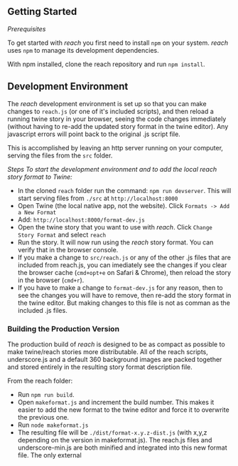 ## Getting Started

*Prerequisites*

To get started with *reach* you first need to install `npm` on your system. *reach* uses `npm` to manage its development dependencies.

With npm installed, clone the reach repository and run `npm install`. 



## Development Environment

The *reach* development environment is set up so that you can make changes to `reach.js` (or one of it's included scripts), and then reload a running twine story in your browser, seeing the code changes immediately (without having to re-add the updated story format in the twine editor). Any javascript errors will point back to the original .js script file.

This is accomplished by leaving an http server running on your computer, serving the files from the `src` folder.

 *Steps To start the development environment and to add the local reach story format to Twine:*

- In the cloned `reach` folder run the command: `npm run devserver`. This will start serving files from `./src` at `http://localhost:8000`
- Open Twine (the local native app, not the website). Click `Formats -> Add a New Format`
- Add: `http://localhost:8000/format-dev.js`
- Open the twine story that you want to use with *reach*. Click `Change Story Format` and select `reach`
- Run the story. It will now run using the *reach* story format. You can verify that in the browser console.
- If you make a change to `src/reach.js` or any of the other .js files that are included from reach.js, you can imediately see the changes if you clear the browser cache (`cmd+opt+e` on Safari & Chrome), then reload the story in the browser (`cmd+r`).
- If you have to make a change to `format-dev.js` for any reason, then to see the changes you will have to remove, then re-add the story format in the twine editor. But making changes to this file is not as comman as the included .js files.



### Building the Production Version

The production build of *reach* is designed to be as compact as possible to make twine/reach stories more distributable. All of the reach scripts, underscore.js and a default 360 background images are packed together and stored entirely in the resulting story format description file.

From the reach folder:

* Run `npm run build`. 
* Open `makeformat.js` and increment the build number. This makes it easier to add the new format to the twine editor and force it to overwrite the previous one.
* Run `node makeformat.js` 
* The resulting file will be  `./dist/format-x.y.z-dist.js` (with x,y,z depending on the version in makeformat.js). The reach.js files and underscore-min.js are both minified and integrated into this new format file. The only external <script> dependency will be for *a-frame* itself.
* To test the file with the local twine app, run `npm run twineserver`. Then in the twine app, add a new story format again, but use the address `http://localhost:8000/format-x.y.z-dist.js`. Note that this will overwrite the development format version if you have previously added that.

### Including images and media in your reach story

If your passages reference media, like images, sound or video, likely you will host those on an external server. The server needs to serve files with [the 'CORS' header set](https://developer.mozilla.org/en-US/docs/Web/HTTP/CORS). I have found that using the `assets` container in a basic https://glitch.com project works. And so does a website hosted by [github pages](https://guides.github.com/features/pages/).

### A very, very brief formatting guide for reach.

##### Link Panel

A link panel is a floating flat surface which is visible in the scene. When a user clicks the panel, the default action is to unload the current scene, and then load the scene defined in the Twine passage named by the link. 

So if the link is entered as: `[[GameOver]]` then when the user clicks this link in the scene it will open the Twine passage named "GameOver".

By default the name of the passage that will open is displayed as text overlaid on the floating panel, but you can customize that text to be displayed if you want to (it doesn't have to be the same as the name of the passage target by the link).

* Basic Syntax: `[[Passage Name]]`
* Separating the passage name and the text shown on the screen: `[[Visible Text|PassageName]]`

##### Text Panels

These work like links, except they are not clickable when the story is running in VR. The syntax is similar to the **basic** example above, except you surround the name of the passage with single quotes ( `'` ) .

For example: 

```javascript
[['HereIsMyStory']]
```

 When you enter this in the twine editor, it will create another linked passage. Any text you enter in that passage in the editor will be printed in a floating text panel in the scene passage where the link appears.

##### HTML panels

HTML panels are like Text Panels, in that they create a floating panel with non-interactive text. But with HTML panels, you can use formatting tags, like `<i>`, `<b>` , `<p>` in your text passage.

To create an HTML passage, surround the title of the new passage with `<` and `>` like this:

```javascript
[[<HereIsMyFormattedStory>]]
```

If you enter this in your scene passage, twine will create a new passage named `<HereIsMyFormattedStory>` Any text you enter in this passage will be interpreted as html code and will appear in a floating text panel in your scene.

*Note*: Only "simple" HTML formatting is supported at this time. Links (`<a>` elements) will not be clickable when they are rendered by *reach*.

*Tip*: Text and HTML panels can be referenced by multiple scene passages. So you could create a text panel as a template and then include it in as many scene passages as you like. You can use javascript templating to customize the text of the panel depending on the context where it is used.

##### Default Position of link panels, text panels, and html panels in the scene

Unless you override this with explicit options (as described below), the vr links and vr text panels will be positioned in an analogous way to the relative positions of the passage boxes in the twine editor. You can move text panels left, right, up ,down in the twine editor to move the virtual panels and links left, right, forward, behind the viewer in the resulting vr scene.

##### Image Panels

This type of panel displays a non-interactive 2d image. You can specify the position of this type of panel as follows:

```javascript
[img[http://url_for_image_file]]
```

Note that twine does not create a new passage in the editor when you enter an image panel code like this. All the information necessary to render your image (i.e. the url for the image) is contained within the image panel code itself.

Image panels can also function like link panels, becoming links to other passages. Use the following syntax:

```javascript
[img[http://url_for_image_file]NameOfPassage]
```

In this case if the user clicks the image, the current scene will be unloaded, and the scene passage named 'NameOfPassage' will be loaded. Note that the twine editor will not show a 'connection' line between passages for links like this. Make sure there is a link in your passage with the same name as specified in the image code.

##### 360 background images

Add this to VR scene passage:

* Basic Syntax: `((http://url_for_image_file))`

##### Explicit positioning for link panels, text panels, html panels, image panels and 360 backgrounds

Use the 'direction' option to explicitly declare the position of the panel or background in the scene.

*For example:* To put a link panel to the right in the vr space, regardless of the position of the passage boxes in the twine editor:

```javascript
{"direction": 3}[[NameOfPassage]]
```

This works for other types of passages as well:

```javascript
<% // position a text panel to the left %>
{"direction": 9}[['HereIsMyStory']]  

<% // position an HTML panel behind the user %>
 {"direction": 6}[[<HereIsMyFormattedStory>]]
          
<% // position an Image panel at 11 o'clock %>
{"direction": 11}[img[http://url_for_image_file]]
                      
<% // rotate a background to a particular orientation %>
{"direction": 2}((http://url_for_image_file))
```



*Direction numbers*: Based on 'clock' directions, with 0 (or 12) being forward, 3 is directly to the right, 9 is to the left, 6 behind, and any floating point value in between is valid too.

Multiple options can be combined like a regular json dictionary.

e.g. Set the direction and distance (in meters) of a panel:

```
{"direction": 3, "distance": 6}[[NameOfPassage]]
```

With background color and opacity:

```javas
{"direction": 3, "distance": 6, "backgroundColor":"#00AA00", "backgroundOpacity":0.7}[[NameOfPassage]]
```

Use 'inclination' to raise or lower a panel (or background) so that it is placed above or below the horizon. `"inclination": 0` is straight ahead (level with the horizon). `"inclination": 1` is slightly above the horizon. `"inclination": -1`  is slightly below the horizon. `"inclination": 3` is directly above the user's head. And `"inclination": -3 ` is directly below their feet.

E.g. A text panel that will be slightly to the right and slightly above the user: 

```javascript
{"direction": 2, "inclination": 1}[['LookUpHere']]
```



Note you cannot place a linebreak within an {options}[[link]] statement. It must be all on one line (soft-wrapping in the twine editor is ok).

##### Audio file

Wrap the url in double-tildes. This will start an audio file playing when the user opens the passage:

```javascript
~~https://link_to_mp3_file~~
```

To play a sound from a particular position (e.g. from the left) in vr space:

```javascript
{"direction": 9}~~https://link_to_mp3_file~~
```

Sounds will automatically play after being loaded and will loop by default. If you don't want this, you can override it with the autoplay and loop options:

```javascript
{"autoplay": false, "loop": false}~~https://link_to_mp3_file~~
```

You can use JavaScript to play a sound when a certain event occurs.  (See following sections in this document for more on scripting.)

```javascript
<% // load the sound %>
{"autoplay": false, "loop": false}~~https://link_to_mp3_file~~
<% // load the image; the image will emit the 'PlaySound' event when it is clicked %> 
{"onClick": "PlaySound"}[img[http://link_to_image_file]]
                             
<%
// Respond to the PlaySound event channel:
p.on("PlaySound", function(source) {
  // This function is called whenever an object (source) emits a PlaySound event.
  
  p.sounds(0).playSound(); // play the first sound in the scene
});
%>
```



##### Scripting and templating

In scene, text, and HTML passages you can now add javascript. The javascript will run when the passage is opened. It operates the same as the scripting in the *Snowman* story format. Many of the same window.story and window.passage variables as you would find in Snowman are available.

Wrap your sections of script in:

`<% my script code %>`

Use `print()` to print text back into the passage at runtime.

(Or use `<%= ... %>` to output the result of a javascript expression to the passage.)

For example, splitting up an `if` statement to decide which background to use:

```javascript
<% if (window.story.state.lightsAreOn === true) { %>

		((https://example.com/backgroundWithLightsOn.jpg))

<% } else { %>

		((https://example.com/backgroundWithLightsOff.jpg))

<% } %>
```

In a text panel passage, using `%=`:

```php+HTML
Your score is <%= s.currentScore %>. Congratulations! 
```

In a text panel passage, using `print()`:

```php+HTML
Your score is now <% s.currentScore = s.currentScore + 1; print(s.currentScore); %>. Good luck!
```



##### Script Passages

Script templating works well for short snippets of scripting. But often you will want to separate your script from your scene passage, and create re-usable chunks of code. You can create a special type of passage called a 'script passage'. In the twine editor this will look like a regular passage, except the title must be surrounded by `%` symbols. For example: `%MyScriptCode%`. Any text in this passage will be interpreted directly as JavaScript (no need to have the  `<%` and `%>` delimeters surrounding your code). To load the script  into a scene passage and run it, use the following syntax:

```javascript
[[%MyScript%]]
```

You can load the same script passage into multiple different scene passages (and you can load the same script passage multiple times in the same scene!). Your script passages execute after all the static items (e.g. backgrounds, text panels, images etc) in your scene have been loaded. 

Any options you include in the options object just before the script tag are passed on to the JavaScript in the script passage in a local `params` variable.

For example, in a scene passage, to load a script and send it a message value:

```javascript
{"MessageForMyScript": "Hello world!"}[[%MyScript%]]                                      
```

In the script, reference that value this way:

```javascript
// prints "Hello world!" on the browser javascript console
console.log(params.MessageForMyScript);
```

Besides `params`, the script also has access to the variable `p` which is a reference to the current scene passage object, and the variable `s` which you can use to read and write global variables for your story.

The `p` object is especially useful for scripting: it has many functions that you can call to instantiate and reference objects in the scene

```javascript
// create a text panel
p.textPanel("message to show in the text panel", options);

// You would replace 'options' above with a JSON object containing options similar to the ones used above (or omit it if you don't want to specity any options).

// e.g. Display "Hello world!" in a VR text panel behind the user, rather than the Javascript console:
p.textPanel(params.MessageForMyScript, {"direction": 6});

// create an HTML panel
p.htmlPanel("<p>html text</p>", options);

// create a link panel:
p.linkPanel("Text to display", "NameOfPassageToLinkTo", options);

// create an imagePanel:
p.imagePanel("http://url_to_image_file", "NameOfPassageToLinkTo", options);
// if you don't want your image panel to link to anything, use null for the 2nd parameter:
p.imagePanel("http://url_to_image_file", null, options);

// create a 360 background:
p.sky("http://url_to_image_file", options);

// create a 360 video sphere:
p.video("http://link_to_360_video_file.mp4", options);

// create a sound:
p.sound("http://link_to_mp3_file", options);


```



*Manipulating existing objects in the scene with javascript*

You can tag elements in your scene with an 'id' tag. The tag should be letters and numbers only (no spaces), and is case-sensitive.

```javascript
{"id": "MyTextBox1"}[['TextPassageName']]
```

The Javascript in a script passage can find an object by its id by using one of the 'getX' methods on the `p` object.

```javascript
// get a reference to the text passage
var textPanel = p.getTextPanel("MyTextBox1");
// hide the text panel
p.getTextPanel("MyTextBox1").hide();
// show the text panel
p.getTextPanel("MyTextBox1").show();
// get the text in the text panel
p.getTextPanel("MyTextBox1").getOption("text");
// get the direction of the text panel
p.getTextPanel("MyTextBox1").getOptions("direction");
// set the text in the text panel
p.getTextPanel("MyTextBox1").setOption("text", "This is the new text to display.");
// set the direction of the text panel in the scene
p.getTextPanel("MyTextBox1").setOption("direction", 6);

// get an array of all text panels in the scene
p.textPanels(); // returns an array
p.textPanels(2); // returns the second textpanel in the scene

/* there are equivalent functions for other types of objects:
getSky(id)/skies(), getImagePanel(id)/imagePanels(), getSound(id)/sounds(), getHTMLPanel(id)/htmlPanels(), getLinkPanel(id)/linkPanels(), getVideo()/videos()
*/
```

##### Javascript and scene loading order (advanced)

There are several stages during the loading and initialization of scenes. The Javascript in your scene may run at different stages.

1. Executing the inital scene template
   * Any Javascript in `<% ... %>` template tags will load and run before the tags in the passage are processed (e.g. before any text panels, html panels, backgrounds etc are created). This means that functions like `p.getTextPanel(id)` or `p.textPanels()` will not find any text panels in the scene since they have not been created yet.
2. Loading scene objects like text panels and html panels
   * Text panels and HTML panels can also contain template code. This code will execute as these panels are created and loaded into the scene. 
3. Once the scene objects have been loaded, the code in any linked %CodePassages% will execute in the order in which they were defined.
   * You can now use `p.getTextPanel(id)` etc. to find objects you defined in the scene.
4. Content from passages that were 'hoisted' into the current one using the `&[[PassageName]]` syntax will be loaded and mixed into the current scene. 
   * Template and passage scripts in the hoisted (sub) passages will execute in the same order (starting at step 1 for each hoisted passage).

##### Hoisting (mixing) other passages into the current one (advanced)

If you put an `&` before a link code in your scene, it will load all the resources, scripts, and further items in the linked scene into the current one and mix them together, thus allowing sharing and reuse of content between passages:

```javascript
&[[PassageToMixIn]]
```

**Note** that `PassageToMixIn` must be a regular scene passage, not  `'textPanel'`, `<htmlPanel>` , or `%codePanel%` passages. 

You can pass options ('params') to the Javascript template code in the mixed-in passage using an options object:

```javascript
{"ShouldShowBackground": true}&[[PassageToMixIn]]
```

Then `PassageToMixIn` could contain the following code:

```javascript
<% if (params.ShouldShowBackground === true) { %>
  
  ((http://url_for_background_image))
  
<% } %>
```

You can accomplish the same thing using the Javascript passage `load` function:

```javascript
p.load("PassageToMixIn", {"ShouldShowBackground": true});
```

**Note** The difference with the Javascript `load` function is that you also allowed to import `'textPanel'`, `<htmlPanel>` , or `%codePanel%` passages.

##### Linking to a new passage with Javascript

You can use the `window.story.show()` function to unload the current passage and load a new one into the browser view (as if a user clicked a link to a new passage):

```
window.story.show("NameOfPassageToLoad");
```

##### Hiding links in Twine

If you start re-using lots of code passages and hoisted passages in many different places in your story, you'll find that Twine starts to display a nest of link arrows everywhere. You can hide them with  the `;` character:

```javascript
[[LinkToPassage]] <% // shows a link arrow in Twine %>
[;[LinkToPassage]] <% // same, but hides the link arrow in twine %>
  
<% // works for other passages type %>
[;['TextPassage']]
[;[<HTMLPassage>]]
[;[%codePassage%]]
```

This doesn't affect the default relative positioning for things like text panels and links.

##### TODO: documentation for Javascript Events